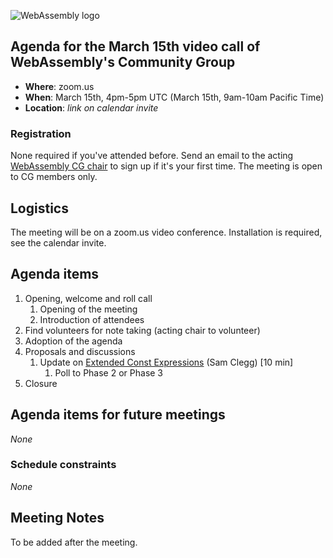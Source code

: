 ![WebAssembly logo](/images/WebAssembly.png)

## Agenda for the March 15th video call of WebAssembly's Community Group

- **Where**: zoom.us
- **When**: March 15th, 4pm-5pm UTC (March 15th, 9am-10am Pacific Time)
- **Location**: *link on calendar invite*

### Registration

None required if you've attended before. Send an email to the acting [WebAssembly CG chair](mailto:webassembly-cg-chair@chromium.org)
to sign up if it's your first time. The meeting is open to CG members only.

## Logistics

The meeting will be on a zoom.us video conference.
Installation is required, see the calendar invite.

## Agenda items

1. Opening, welcome and roll call
    1. Opening of the meeting
    1. Introduction of attendees
1. Find volunteers for note taking (acting chair to volunteer)
1. Adoption of the agenda
1. Proposals and discussions
    1. Update on [Extended Const Expressions](https://github.com/WebAssembly/extended-const) (Sam Clegg) [10 min]
       1. Poll to Phase 2 or Phase 3
1. Closure

## Agenda items for future meetings

*None*

### Schedule constraints

*None*

## Meeting Notes

To be added after the meeting.
